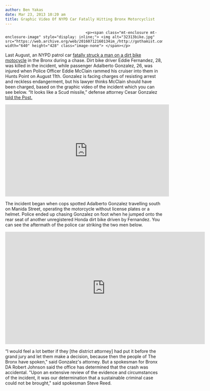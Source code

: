 ```yaml
---
author: Ben Yakas
date: Mar 23, 2013 10:20 am
title: Graphic Video Of NYPD Car Fatally Hitting Bronx Motorcyclist
---
```


	
										<p><span class="mt-enclosure mt-enclosure-image" style="display: inline;"> <img alt="32313bike.jpg" src="https://web.archive.org/web/20160712160134im_/http://gothamist.com/attachments/byakas/32313bike.jpg" width="640" height="428" class="image-none"> </span></p>

<p>Last August, an NYPD patrol car <a href="https://web.archive.org/web/20160712160134/http://gothamist.com/2012/08/12/video_cop_car_fatally_hit_motorcycl.php">fatally struck a man on a dirt bike motocycle</a> in the Bronx during a chase. Dirt bike driver Eddie Fernandez, 28, was killed in the incident, while passenger Adalberto Gonzalez, 26, was injured when Police Officer Eddie McClain rammed his cruiser into them in Hunts Point on August 11th. Gonzalez is facing charges of resisting arrest and reckless endangerment, but his lawyer thinks McClain should have been charged, based on the graphic video of the incident which you can see below. &#x201C;It looks like a Scud missile,&#x201D; defense attorney Cesar Gonzalez <a href="https://web.archive.org/web/20160712160134/http://www.nypost.com/p/news/local/bronx/killer_nypd_cruiser_vid_puts_heat_0lrSqsOWKjEzA6zJmAHHHO">told the Post.</a></p>

<center><iframe src="https://web.archive.org/web/20160712160134if_/http://embed.newsinc.com/Single/iframe.html?WID=1&amp;VID=24641008&amp;freewheel=69016&amp;sitesection=nypost&amp;width=525&amp;height=295" height="295" width="525" scrolling="no" frameborder="0" marginwidth="0" marginheight="0"></iframe></center>

<p>The incident began when cops spotted Adalberto Gonzalez travelling south on Manida Street, operating the motorcycle without license plates or a helmet. Police ended up chasing Gonzalez on foot when he jumped onto the rear seat of another unregistered Honda dirt bike driven by Fernandez. You can see the aftermath of the police car striking the two men below.</p>

<p><iframe width="640" height="360" src="https://web.archive.org/web/20160712160134if_/http://www.youtube.com/embed/t6NpSgSU7-8" frameborder="0" allowfullscreen></iframe></p>

<p>&#x201C;I would feel a lot better if they [the district attorney] had put it before the grand jury and let them make a decision, because then the people of The Bronx have spoken,&quot; said Gonzalez&apos;s attorney. But a spokesman for Bronx DA Robert Johnson said the office has determined that the crash was accidental. &quot;Upon an extensive review of the evidence and circumstances of the incident, it was our determination that a sustainable criminal case could not be brought,&quot; said spokesman Steve Reed.</p>					
										
									
				